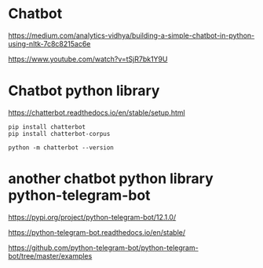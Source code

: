 # Chatbot

https://medium.com/analytics-vidhya/building-a-simple-chatbot-in-python-using-nltk-7c8c8215ac6e

https://www.youtube.com/watch?v=tSjR7bk1Y9U

# Chatbot python library
https://chatterbot.readthedocs.io/en/stable/setup.html

```
pip install chatterbot
pip install chatterbot-corpus

python -m chatterbot --version
```
# another chatbot python library python-telegram-bot
https://pypi.org/project/python-telegram-bot/12.1.0/

https://python-telegram-bot.readthedocs.io/en/stable/

https://github.com/python-telegram-bot/python-telegram-bot/tree/master/examples
